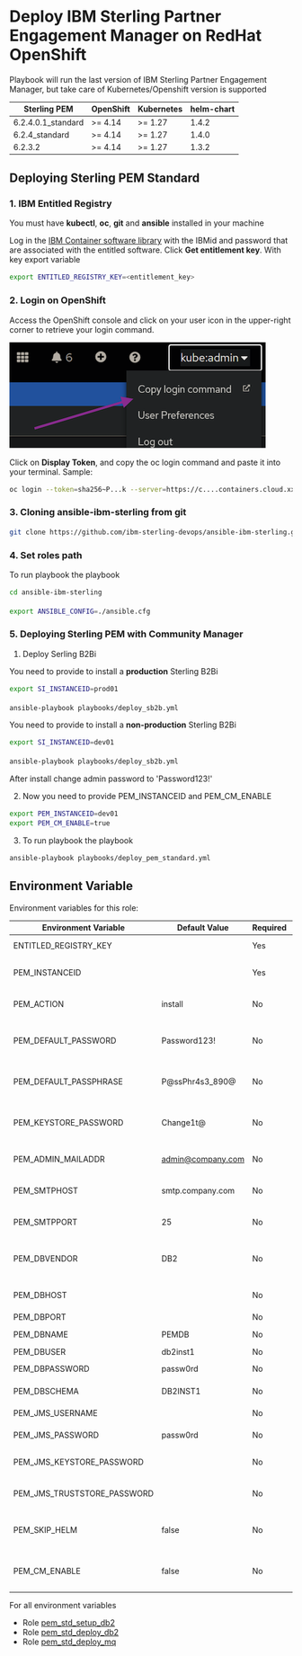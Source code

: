 # Deploy IBM Sterling Partner Engagement Manager on RedHat OpenShift

Playbook will run the last version of IBM Sterling Partner Engagement Manager, but take care of Kubernetes/Openshift version is supported

| Sterling PEM              | OpenShift           | Kubernetes          | helm-chart |
|---------------------------|---------------------|---------------------|------------|
| 6.2.4.0.1_standard        | >= 4.14             | >= 1.27             | 1.4.2      |
| 6.2.4_standard            | >= 4.14             | >= 1.27             | 1.4.0      |
| 6.2.3.2                   | >= 4.14             | >= 1.27             | 1.3.2      |


## Deploying Sterling PEM Standard

### 1. IBM Entitled Registry

You must have **kubectl**, **oc**, **git** and **ansible** installed in your machine

Log in the [IBM Container software library](https://myibm.ibm.com/products-services/containerlibrary) with the IBMid and password that are associated with the entitled software. Click **Get entitlement key**. With key export variable

```bash 
export ENTITLED_REGISTRY_KEY=<entitlement_key>
```

### 2. Login on OpenShift

Access the OpenShift console and click on your user icon in the upper-right corner to retrieve your login command.

![Copy Login](./images/get_oc_login.png)

Click on **Display Token**, and copy the oc login command and paste it into your terminal. Sample:

```bash 
oc login --token=sha256~P...k --server=https://c....containers.cloud.xxx.com:31234
```

### 3. Cloning ansible-ibm-sterling from git

```bash 
git clone https://github.com/ibm-sterling-devops/ansible-ibm-sterling.git
```

### 4. Set roles path

To run playbook the playbook

```bash 
cd ansible-ibm-sterling

export ANSIBLE_CONFIG=./ansible.cfg 
```

### 5. Deploying Sterling PEM with Community Manager

1) Deploy Serling B2Bi

You need to provide to install a **production** Sterling B2Bi

```bash 
export SI_INSTANCEID=prod01

ansible-playbook playbooks/deploy_sb2b.yml
```

You need to provide to install a **non-production** Sterling B2Bi

```bash 
export SI_INSTANCEID=dev01

ansible-playbook playbooks/deploy_sb2b.yml
```

After install change admin password to 'Password123!'

2) Now you need to provide PEM_INSTANCEID and PEM_CM_ENABLE

```bash 
export PEM_INSTANCEID=dev01
export PEM_CM_ENABLE=true
```

3) To run playbook the playbook

```bash 
ansible-playbook playbooks/deploy_pem_standard.yml
```


## Environment Variable

Environment variables for this role:

| Environment Variable          | Default Value     | Required | Description
|-------------------------------|-------------------| ---------|-------------------------------------|
| ENTITLED_REGISTRY_KEY         |                   | Yes      | IBM Entitled Registry key |
| PEM_INSTANCEID                |                   | Yes      | Used to define your environment |
| PEM_ACTION                    | install           | No       | Action: install, upgrade, prebuiltdb           |
| PEM_DEFAULT_PASSWORD          | Password123!      | No       | Default Password for PEM applications|
| PEM_DEFAULT_PASSPHRASE        | P@ssPhr4s3_890@   | No       | Default Passphrase for PEM applications|
| PEM_KEYSTORE_PASSWORD         | Change1t@         | No       | Default Password for Keystores and Truststore|
| PEM_ADMIN_MAILADDR            | admin@company.com | No       | Provide the admin email address |
| PEM_SMTPHOST                  | smtp.company.com  | No       | Provide the SMTP host details |
| PEM_SMTPPORT                  | 25                | No       | Provide the SMTP host details |
| PEM_DBVENDOR                  | DB2               | No       | Database vendor: DB2, Oracle, MSSQL           | 
| PEM_DBHOST                    | <from service>    | No       | Database hostname/ip address |
| PEM_DBPORT                    | <from service>    | No       | Database port |
| PEM_DBNAME                    | PEMDB             | No       | Database name |
| PEM_DBUSER                    | db2inst1          | No       | Database user |
| PEM_DBPASSWORD                | passw0rd          | No       | Database user password |
| PEM_DBSCHEMA                  | DB2INST1          | No       | Database user password |
| PEM_JMS_USERNAME              |                   | No       | JMS Queue user |
| PEM_JMS_PASSWORD              | passw0rd          | No       | JMS Queue user password |
| PEM_JMS_KEYSTORE_PASSWORD     |                   | No       | JMS Queue keystore password |
| PEM_JMS_TRUSTSTORE_PASSWORD   |                   | No       | JMS Queue truststore password |
| PEM_SKIP_HELM                 | false             | No       | Avoid to run helm, only generate values.yaml  |
| PEM_CM_ENABLE                 | false             | No       | Enable/Disable PEM Community Manager  |

For all environment variables

* Role [pem_std_setup_db2](../../roles/pem_std_setup_db2)
* Role [pem_std_deploy_db2](../../roles/pem_std_deploy_db2)
* Role [pem_std_deploy_mq](../../roles/pem_std_deploy_mq)
